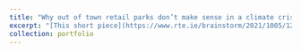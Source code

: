 ```yaml
---
title: "Why out of town retail parks don’t make sense in a climate crisis"
excerpt: "[This short piece](https://www.rte.ie/brainstorm/2021/1005/1250821-carrigtwohill-cork-out-of-town-retail-parks-shopping-centres-climate-change/#:~:text=The%20issue%20is%20clearly%20infrastructurally,well%2C%20such%20as%20city%20areas.) illustrates the findings of ongoing research investigating the environmental damage attributable to travel behaviours and the spatial distribution of economic activities. The discussion centres around the environmental, economic, and social problems attributable to peripherally-located retail centres, using the metropolitan area of Cork, Ireland, as a case study. <br/><img src='/images/Retail Park.jpg'>"
collection: portfolio
---
```



